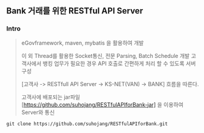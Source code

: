 ## Bank 거래를 위한 RESTful API Server

### Intro
> eGovframework, maven, mybatis 을 활용하여 개발
> 
> 이 외 Thread를 활용한 Socket통신, 전문 Parsing, Batch Schedule 개발
> 고객사에서 뱅킹 업무가 필요한 경우 API 호출로 간편하게 처리 할 수 있도록 서버 구성
>
> [고객사 -> RESTfull API Server -> KS-NET(VAN) -> BANK] 흐름을 따른다.
> 
> 고객사에 배포되는 jar파일[https://github.com/suhojang/RESTfulAPIforBank-jar] 을 이용하여 Server와 통신
 
```
git clone https://github.com/suhojang/RESTfulAPIforBank.git
```
